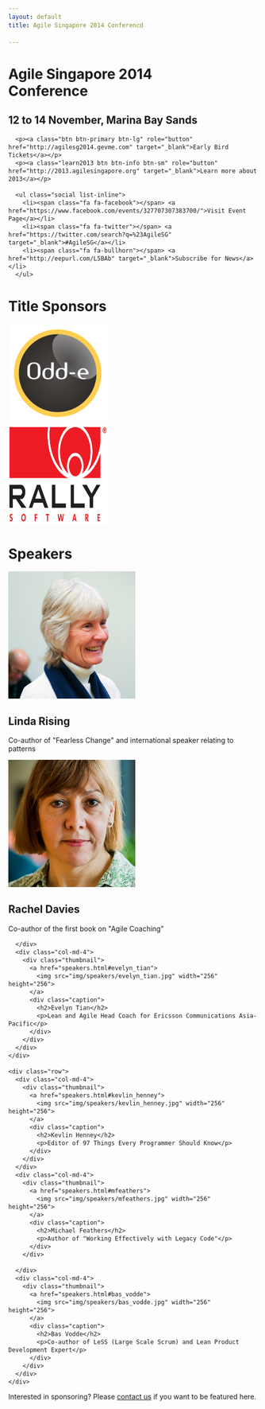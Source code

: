 ```yaml
---
layout: default
title: Agile Singapore 2014 Conferencd

---
```


<div class="jumbotron">
   <div class="container text-center">
      <h1>Agile Singapore 2014<br/>Conference</h1>
      <h2>12 to 14 November, Marina Bay Sands</h2>

      <p><a class="btn btn-primary btn-lg" role="button" href="http://agilesg2014.gevme.com" target="_blank">Early Bird Tickets</a></p>
      <p><a class="learn2013 btn btn-info btn-sm" role="button" href="http://2013.agilesingapore.org" target="_blank">Learn more about 2013</a></p>

      <ul class="social list-inline">
        <li><span class="fa fa-facebook"></span> <a href="https://www.facebook.com/events/327707307383700/">Visit Event Page</a></li>
        <li><span class="fa fa-twitter"></span> <a href="https://twitter.com/search?q=%23AgileSG" target="_blank">#AgileSG</a></li>
        <li><span class="fa fa-bullhorn"></span> <a href="http://eepurl.com/L5BAb" target="_blank">Subscribe for News</a></li>
      </ul>
   </div>
</div>

<div class="container text-center">
  <h1 class="page-header">Title Sponsors</h1>
  <div class="row">
    <div class="col-md-4">
      <div class="thumbnail">
        <a href="http://odd-e.com" target="_blank"><img src="img/sponsors/Odd-e.png" width="200" height="200"></a>
      </div>
    </div>
    <div class="col-md-3">
      <div class="thumbnail">
        <a href="http://www.rallydev.com/asia" target="_blank"><img src="img/sponsors/Rally.png" width="200" height="200"></a>
      </div>
    </div>
  </div>
</div>

<div class="speakers-brief">
  <div class="container text-center">
    <h1 class="page-header">Speakers</h1>
    <div class="row">
      <div class="col-md-4">
        <div class="thumbnail">
          <a href="speakers.html#linda_rising">
            <img src="img/speakers/linda_rising.jpg" width="256" height="256">
          </a>
          <div class="caption">
            <h2>Linda Rising</h2>
            <p>Co-author of "Fearless Change" and international speaker relating to patterns</p>
          </div>
        </div>
      </div>
      <div class="col-md-4">
        <div class="thumbnail">
          <a href="speakers.html#rachel_davies">
            <img src="img/speakers/rachel_davies.jpg" width="256" height="256">
          </a>
          <div class="caption">
            <h2>Rachel Davies</h2>
            <p>Co-author of the first book on "Agile Coaching"</p>
          </div>
        </div>

      </div>
      <div class="col-md-4">
        <div class="thumbnail">
          <a href="speakers.html#evelyn_tian">
            <img src="img/speakers/evelyn_tian.jpg" width="256" height="256">
          </a>
          <div class="caption">
            <h2>Evelyn Tian</h2>
            <p>Lean and Agile Head Coach for Ericsson Communications Asia-Pacific</p>
          </div>
        </div>
      </div>
    </div>

    <div class="row">
      <div class="col-md-4">
        <div class="thumbnail">
          <a href="speakers.html#kevlin_henney">
            <img src="img/speakers/kevlin_henney.jpg" width="256" height="256">
          </a>
          <div class="caption">
            <h2>Kevlin Henney</h2>
            <p>Editor of 97 Things Every Programmer Should Know</p>
          </div>
        </div>
      </div>
      <div class="col-md-4">
        <div class="thumbnail">
          <a href="speakers.html#mfeathers">
            <img src="img/speakers/mfeathers.jpg" width="256" height="256">
          </a>
          <div class="caption">
            <h2>Michael Feathers</h2>
            <p>Author of "Working Effectively with Legacy Code"</p>
          </div>
        </div>

      </div>
      <div class="col-md-4">
        <div class="thumbnail">
          <a href="speakers.html#bas_vodde">
            <img src="img/speakers/bas_vodde.jpg" width="256" height="256">
          </a>
          <div class="caption">
            <h2>Bas Vodde</h2>
            <p>Co-author of LeSS (Large Scale Scrum) and Lean Product Development Expert</p>
          </div>
        </div>
      </div>
    </div>

  </div>
</div>

<div class="sponsors-brief">
  <div class="container text-center">
    <p>Interested in sponsoring? Please <a href="mailto:ask2014@agilesingapore.org">contact us</a> if you want to be featured here.</p>
  </div>
</div>
